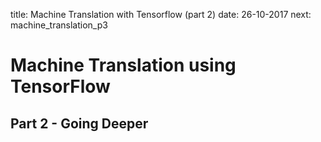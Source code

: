 title: Machine Translation with Tensorflow (part 2)
date: 26-10-2017
next: machine_translation_p3

# Machine Translation using TensorFlow
## Part 2 - Going Deeper
